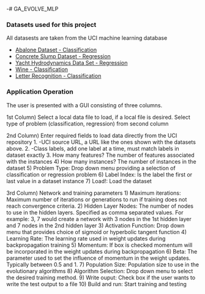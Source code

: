 -# GA_EVOLVE_MLP

### Datasets used for this project
All datasests are taken from the UCI machine learning database
+ [Abalone Dataset - Classification](https://archive.ics.uci.edu/ml/machine-learning-databases/abalone/abalone.data)
+ [Concrete Slump Dataset - Regression](https://archive.ics.uci.edu/ml/machine-learning-databases/concrete/slump/slump_test.data)
+ [Yacht Hydrodynamics Data Set - Regression](https://archive.ics.uci.edu/ml/machine-learning-databases/00243/yacht_hydrodynamics.data)
+ [Wine - Classification](https://archive.ics.uci.edu/ml/machine-learning-databases/wine/wine.data)
+ [Letter Recognition - Classification](https://archive.ics.uci.edu/ml/machine-learning-databases/letter-recognition/letter-recognition.data)

### Application Operation
The user is presented with a GUI consisting of three columns. 

1st Column) Select a local data file to load, if a local file is desired.
            Select type of problem (classification, regression) from second column
            
2nd Column) Enter required fields to load data directly from the UCI repository
             1. -UCI source URL, a URL like the ones shown with the datasets above.
             2. -Class labels, add one label at a time, must match labels in dataset exactly
             3. How many features? The number of features associated with the instances
             4) How many instances? The number of instances in the dataset
             5) Problem Type: Drop down menu providing a selection of classification or regression problem
             6) Label Index: Is the label the first or last value in a dataset instance
             7) Load!: Load the dataset
            
3rd Column) Network and training parameters 
             1) Maximum iterations: Maximum number of iterations or generations to run if training does not reach 
               convergence criteria.
             2) Hidden Layer Nodes: The number of nodes to use in the hidden layers. Specified as comma separated values.
                    For example: 3, 7 would create a network with 3 nodes in the 1st hidden layer and 7 nodes in the 2nd 
                    hidden layer
             3) Activation Function: Drop down menu that provides choice of sigmoid or hyperbolic tangent function
             4) Learning Rate: The learning rate used in weight updates during backpropagation training
             5) Momentum: If box is checked momentum will be incorporated in the weight updates during backpropagation
             6) Beta: The parameter used to set the influence of momentum in the weight updates. 
                     Typically between 0.5 and 1. 
             7) Population Size: Population size to use in the evolutionary algorithms
             8) Algorithm Selection: Drop down menu to select the desired training method. 
             9) Write ouput: Check box if the user wants to write the test output to a file
             10) Build and run: Start training and testing


 


